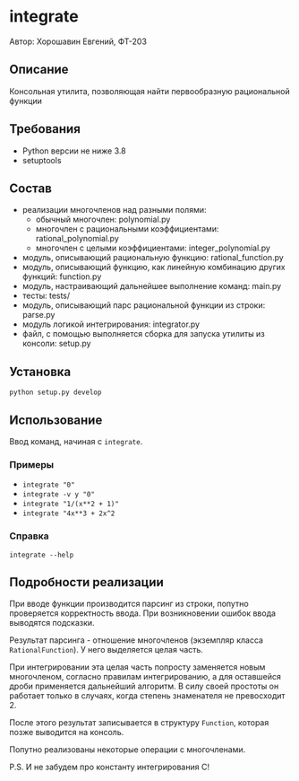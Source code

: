 # integrate

Автор: Хорошавин Евгений, ФТ-203

## Описание

Консольная утилита, позволяющая найти первообразную рациональной функции

## Требования

- Python версии не ниже 3.8
- setuptools

## Состав

- реализации многочленов над разными полями:
    - обычный многочлен: polynomial.py
    - многочлен с рациональными коэффициентами: rational_polynomial.py
    - многочлен с целыми коэффициентами: integer_polynomial.py
- модуль, описывающий рациональную функцию: rational_function.py
- модуль, описывающий функцию, как линейную комбинацию других функций:
  function.py
- модуль, настраивающий дальнейшее выполнение команд: main.py
- тесты: tests/
- модуль, описывающий парс рациональной функции из строки: parse.py
- модуль логикой интегрирования: integrator.py
- файл, с помощью выполняется сборка для запуска утилиты из консоли: setup.py

## Установка

`python setup.py develop`

## Использование

Ввод команд, начиная с `integrate`.

### Примеры

- `integrate "0"`
- `integrate -v y "0"`
- `integrate "1/(x**2 + 1)"`
- `integrate "4x**3 + 2x^2`

### Справка

`integrate --help`

## Подробности реализации

При вводе функции производится парсинг из строки, попутно проверяется
корректность ввода. При возникновении ошибок ввода выводятся подсказки.

Результат парсинга - отношение многочленов (экземпляр
класса `RationalFunction`). У него выделяется целая часть.

При интегрировании эта целая часть попросту заменяется новым многочленом,
согласно правилам интегрированию, а для оставшейся дроби применяется дальнейший
алгоритм. В силу своей простоты он работает только в случаях, когда степень
знаменателя не превосходит 2.

После этого результат записывается в структуру `Function`, которая позже
выводится на консоль.

Попутно реализованы некоторые операции с многочленами.

P.S. И не забудем про константу интегрирования C!